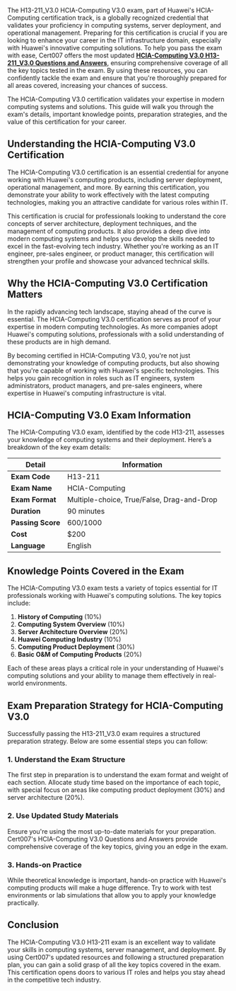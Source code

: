 The H13-211_V3.0 HCIA-Computing V3.0 exam, part of Huawei's HCIA-Computing certification track, is a globally recognized credential that validates your proficiency in computing systems, server deployment, and operational management. Preparing for this certification is crucial if you are looking to enhance your career in the IT infrastructure domain, especially with Huawei's innovative computing solutions. To help you pass the exam with ease, Cert007 offers the most updated [**HCIA-Computing V3.0 H13-211_V3.0 Questions and Answers**](https://www.cert007.com/exam/h13-211_v3-0/), ensuring comprehensive coverage of all the key topics tested in the exam. By using these resources, you can confidently tackle the exam and ensure that you're thoroughly prepared for all areas covered, increasing your chances of success.

The HCIA-Computing V3.0 certification validates your expertise in modern computing systems and solutions. This guide will walk you through the exam's details, important knowledge points, preparation strategies, and the value of this certification for your career.

## **Understanding the HCIA-Computing V3.0 Certification**

The HCIA-Computing V3.0 certification is an essential credential for anyone working with Huawei's computing products, including server deployment, operational management, and more. By earning this certification, you demonstrate your ability to work effectively with the latest computing technologies, making you an attractive candidate for various roles within IT.

This certification is crucial for professionals looking to understand the core concepts of server architecture, deployment techniques, and the management of computing products. It also provides a deep dive into modern computing systems and helps you develop the skills needed to excel in the fast-evolving tech industry. Whether you're working as an IT engineer, pre-sales engineer, or product manager, this certification will strengthen your profile and showcase your advanced technical skills.

## **Why the HCIA-Computing V3.0 Certification Matters**

In the rapidly advancing tech landscape, staying ahead of the curve is essential. The HCIA-Computing V3.0 certification serves as proof of your expertise in modern computing technologies. As more companies adopt Huawei's computing solutions, professionals with a solid understanding of these products are in high demand.

By becoming certified in HCIA-Computing V3.0, you're not just demonstrating your knowledge of computing products, but also showing that you're capable of working with Huawei's specific technologies. This helps you gain recognition in roles such as IT engineers, system administrators, product managers, and pre-sales engineers, where expertise in Huawei's computing infrastructure is vital.

## **HCIA-Computing V3.0 Exam Information**

The HCIA-Computing V3.0 exam, identified by the code H13-211, assesses your knowledge of computing systems and their deployment. Here’s a breakdown of the key exam details:

| **Detail** | **Information** |
| --- | --- |
| **Exam Code** | H13-211 |
| **Exam Name** | HCIA-Computing |
| **Exam Format** | Multiple-choice, True/False, Drag-and-Drop |
| **Duration** | 90 minutes |
| **Passing Score** | 600/1000 |
| **Cost** | $200 |
| **Language** | English |

## Knowledge Points Covered in the Exam

The HCIA-Computing V3.0 exam tests a variety of topics essential for IT professionals working with Huawei's computing solutions. The key topics include:

1. **History of Computing** (10%)
2. **Computing System Overview** (10%)
3. **Server Architecture Overview** (20%)
4. **Huawei Computing Industry** (10%)
5. **Computing Product Deployment** (30%)
6. **Basic O&M of Computing Products** (20%)

Each of these areas plays a critical role in your understanding of Huawei's computing solutions and your ability to manage them effectively in real-world environments.

## **Exam Preparation Strategy for HCIA-Computing V3.0**

Successfully passing the H13-211_V3.0 exam requires a structured preparation strategy. Below are some essential steps you can follow:

### 1. Understand the Exam Structure

The first step in preparation is to understand the exam format and weight of each section. Allocate study time based on the importance of each topic, with special focus on areas like computing product deployment (30%) and server architecture (20%).

### 2. Use Updated Study Materials

Ensure you're using the most up-to-date materials for your preparation. Cert007's HCIA-Computing V3.0 Questions and Answers provide comprehensive coverage of the key topics, giving you an edge in the exam.

### 3. Hands-on Practice

While theoretical knowledge is important, hands-on practice with Huawei's computing products will make a huge difference. Try to work with test environments or lab simulations that allow you to apply your knowledge practically.

## **Conclusion**

The HCIA-Computing V3.0 H13-211 exam is an excellent way to validate your skills in computing systems, server management, and deployment. By using Cert007's updated resources and following a structured preparation plan, you can gain a solid grasp of all the key topics covered in the exam. This certification opens doors to various IT roles and helps you stay ahead in the competitive tech industry.
